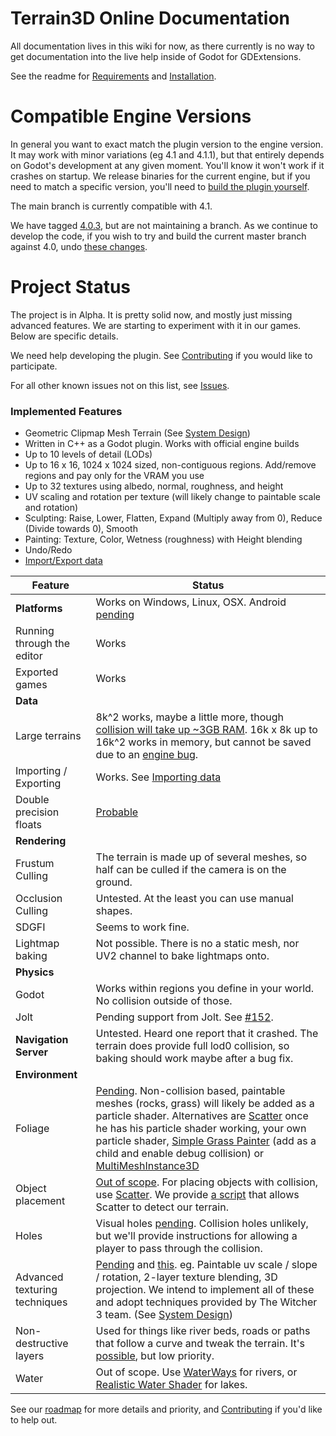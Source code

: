 # Terrain3D Online Documentation

All documentation lives in this wiki for now, as there currently is no way to get documentation into the live help inside of Godot for GDExtensions.

See the readme for [Requirements](https://github.com/outobugi/Terrain3D#requirements) and [Installation](https://github.com/outobugi/Terrain3D#installation--setup).

# Compatible Engine Versions

In general you want to exact match the plugin version to the engine version. It may work with minor variations (eg 4.1 and 4.1.1), but that entirely depends on Godot's development at any given moment. You'll know it won't work if it crashes on startup. We release binaries for the current engine, but if you need to match a specific version, you'll need to [build the plugin yourself](Building-From-Source).

The main branch is currently compatible with 4.1.

We have tagged [4.0.3](https://github.com/outobugi/Terrain3D/releases/tag/v0.8-alpha_gd4.0.3), but are not maintaining a branch. As we continue to develop the code, if you wish to try and build the current master branch against 4.0, undo [these changes](https://github.com/outobugi/Terrain3D/commit/da455147d18674d02ba4b88bd575b58de472c617).


# Project Status

The project is in Alpha. It is pretty solid now, and mostly just missing advanced features. We are starting to experiment with it in our games. Below are specific details.

We need help developing the plugin. See [Contributing](Contributing) if you would like to participate.

For all other known issues not on this list, see [Issues](https://github.com/outobugi/Terrain3D/issues).

### Implemented Features

* Geometric Clipmap Mesh Terrain (See [System Design](System-Design))
* Written in C++ as a Godot plugin. Works with official engine builds
* Up to 10 levels of detail (LODs)
* Up to 16 x 16, 1024 x 1024 sized, non-contiguous regions. Add/remove regions and pay only for the VRAM you use
* Up to 32 textures using albedo, normal, roughness, and height
* UV scaling and rotation per texture (will likely change to paintable scale and rotation)
* Sculpting: Raise, Lower, Flatten, Expand (Multiply away from 0), Reduce (Divide towards 0), Smooth
* Painting: Texture, Color, Wetness (roughness) with Height blending
* Undo/Redo
* [Import/Export data](Importing-&-Exporting-Data)

| Feature | Status | 
| ------------- | ------------- | 
| **Platforms** | Works on Windows, Linux, OSX. Android [pending](https://github.com/outobugi/Terrain3D/issues/137)
| Running through the editor | Works
| Exported games | Works
| **Data** |
| Large terrains | 8k^2 works, maybe a little more, though [collision will take up ~3GB RAM](https://github.com/outobugi/Terrain3D/issues/161). 16k x 8k up to 16k^2 works in memory, but cannot be saved due to an [engine bug](https://github.com/outobugi/Terrain3D/issues/159).
| Importing / Exporting | Works. See [Importing data](Importing-&-Exporting-Data)
| Double precision floats | [Probable](https://github.com/outobugi/Terrain3D/issues/30)
| **Rendering** |
| Frustum Culling | The terrain is made up of several meshes, so half can be culled if the camera is on the ground.
| Occlusion Culling | Untested. At the least you can use manual shapes.
| SDGFI | Seems to work fine.
| Lightmap baking | Not possible. There is no a static mesh, nor UV2 channel to bake lightmaps onto.
| **Physics** |
| Godot | Works within regions you define in your world. No collision outside of those.
| Jolt | Pending support from Jolt. See [#152](https://github.com/outobugi/Terrain3D/discussions/152).
| **Navigation Server** | Untested. Heard one report that it crashed. The terrain does provide full lod0 collision, so baking should work maybe after a bug fix.
| **Environment** |
| Foliage | [Pending](https://github.com/outobugi/Terrain3D/issues/43). Non-collision based, paintable meshes (rocks, grass) will likely be added as a particle shader. Alternatives are [Scatter](https://github.com/HungryProton/scatter) once he has his particle shader working, your own particle shader, [Simple Grass Painter](https://godotengine.org/asset-library/asset/1623) (add as a child and enable debug collision) or [MultiMeshInstance3D](https://docs.godotengine.org/en/stable/tutorials/3d/using_multi_mesh_instance.html)
| Object placement | [Out of scope](https://github.com/outobugi/Terrain3D/issues/47). For placing objects with collision, use [Scatter](https://github.com/HungryProton/scatter). We provide [a script](https://github.com/outobugi/Terrain3D/blob/main/project/addons/terrain_3d/extras/project_on_terrain3d.gd) that allows Scatter to detect our terrain.
| Holes | Visual holes [pending](https://github.com/outobugi/Terrain3D/issues/60). Collision holes unlikely, but we'll provide instructions for allowing a player to pass through the collision.
| Advanced texturing techniques | [Pending](https://github.com/outobugi/Terrain3D/discussions/64) and [this](https://github.com/outobugi/Terrain3D/discussions/4). eg. Paintable uv scale / slope / rotation, 2-layer texture blending, 3D projection. We intend to implement all of these and adopt techniques provided by The Witcher 3 team. (See [System Design](System-Design))
| Non-destructive layers | Used for things like river beds, roads or paths that follow a curve and tweak the terrain. It's [possible](https://github.com/outobugi/Terrain3D/issues/129), but low priority.
| Water | Out of scope. Use [WaterWays](https://github.com/Arnklit/Waterways) for rivers, or [Realistic Water Shader](https://godotengine.org/asset-library/asset/343) for lakes.


See our [roadmap](https://github.com/users/outobugi/projects/1/views/1) for more details and priority, and [Contributing](Contributing) if you'd like to help out.
